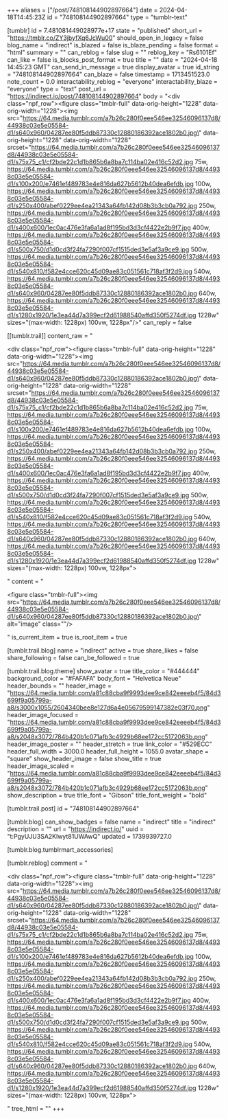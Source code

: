 +++
aliases = ["/post/748108144902897664"]
date = 2024-04-18T14:45:23Z
id = "748108144902897664"
type = "tumblr-text"

[tumblr]
id = 7.481081449028977e+17
state = "published"
short_url = "https://tmblr.co/ZY3jbyfXq6JcWu00"
should_open_in_legacy = false
blog_name = "indirect"
is_blazed = false
is_blaze_pending = false
format = "html"
summary = ""
can_reblog = false
slug = ""
reblog_key = "Rs6101Ef"
can_like = false
is_blocks_post_format = true
title = ""
date = "2024-04-18 14:45:23 GMT"
can_send_in_message = true
display_avatar = true
id_string = "748108144902897664"
can_blaze = false
timestamp = 1713451523.0
note_count = 0.0
interactability_reblog = "everyone"
interactability_blaze = "everyone"
type = "text"
post_url = "https://indirect.io/post/748108144902897664"
body = "<div class=\"npf_row\"><figure class=\"tmblr-full\" data-orig-height=\"1228\" data-orig-width=\"1228\"><img src=\"https://64.media.tumblr.com/a7b26c280f0eee546ee32546096137d8/44938c03e5e05584-d1/s640x960/04287ee80f5ddb87330c12880186392ace1802b0.jpg\" data-orig-height=\"1228\" data-orig-width=\"1228\" srcset=\"https://64.media.tumblr.com/a7b26c280f0eee546ee32546096137d8/44938c03e5e05584-d1/s75x75_c1/cf2bde22c1d1b865b6a8ba7c114ba02e416c52d2.jpg 75w, https://64.media.tumblr.com/a7b26c280f0eee546ee32546096137d8/44938c03e5e05584-d1/s100x200/e7461ef489783e4e816da627b5612b40dea6efdb.jpg 100w, https://64.media.tumblr.com/a7b26c280f0eee546ee32546096137d8/44938c03e5e05584-d1/s250x400/abef0229ee4ea21343a64fb142d08b3b3cb0a792.jpg 250w, https://64.media.tumblr.com/a7b26c280f0eee546ee32546096137d8/44938c03e5e05584-d1/s400x600/1ec0ac476e3fa6a1ad8f195bd3d3cf4422e2b9f7.jpg 400w, https://64.media.tumblr.com/a7b26c280f0eee546ee32546096137d8/44938c03e5e05584-d1/s500x750/d1d0cd3f24fa7290f007cf1515ded3e5af3a9ce9.jpg 500w, https://64.media.tumblr.com/a7b26c280f0eee546ee32546096137d8/44938c03e5e05584-d1/s540x810/f582e4cce620c45d09ae83c051561c718af3f2d9.jpg 540w, https://64.media.tumblr.com/a7b26c280f0eee546ee32546096137d8/44938c03e5e05584-d1/s640x960/04287ee80f5ddb87330c12880186392ace1802b0.jpg 640w, https://64.media.tumblr.com/a7b26c280f0eee546ee32546096137d8/44938c03e5e05584-d1/s1280x1920/1e3ea44d7a399ecf2d61988540affd350f5274df.jpg 1228w\" sizes=\"(max-width: 1228px) 100vw, 1228px\"/></figure></div>"
can_reply = false

[[tumblr.trail]]
content_raw = "<p><div class=\"npf_row\"><figure class=\"tmblr-full\" data-orig-height=\"1228\" data-orig-width=\"1228\"><img src=\"https://64.media.tumblr.com/a7b26c280f0eee546ee32546096137d8/44938c03e5e05584-d1/s640x960/04287ee80f5ddb87330c12880186392ace1802b0.jpg\" data-orig-height=\"1228\" data-orig-width=\"1228\" srcset=\"https://64.media.tumblr.com/a7b26c280f0eee546ee32546096137d8/44938c03e5e05584-d1/s75x75_c1/cf2bde22c1d1b865b6a8ba7c114ba02e416c52d2.jpg 75w, https://64.media.tumblr.com/a7b26c280f0eee546ee32546096137d8/44938c03e5e05584-d1/s100x200/e7461ef489783e4e816da627b5612b40dea6efdb.jpg 100w, https://64.media.tumblr.com/a7b26c280f0eee546ee32546096137d8/44938c03e5e05584-d1/s250x400/abef0229ee4ea21343a64fb142d08b3b3cb0a792.jpg 250w, https://64.media.tumblr.com/a7b26c280f0eee546ee32546096137d8/44938c03e5e05584-d1/s400x600/1ec0ac476e3fa6a1ad8f195bd3d3cf4422e2b9f7.jpg 400w, https://64.media.tumblr.com/a7b26c280f0eee546ee32546096137d8/44938c03e5e05584-d1/s500x750/d1d0cd3f24fa7290f007cf1515ded3e5af3a9ce9.jpg 500w, https://64.media.tumblr.com/a7b26c280f0eee546ee32546096137d8/44938c03e5e05584-d1/s540x810/f582e4cce620c45d09ae83c051561c718af3f2d9.jpg 540w, https://64.media.tumblr.com/a7b26c280f0eee546ee32546096137d8/44938c03e5e05584-d1/s640x960/04287ee80f5ddb87330c12880186392ace1802b0.jpg 640w, https://64.media.tumblr.com/a7b26c280f0eee546ee32546096137d8/44938c03e5e05584-d1/s1280x1920/1e3ea44d7a399ecf2d61988540affd350f5274df.jpg 1228w\" sizes=\"(max-width: 1228px) 100vw, 1228px\"></figure></div></p>"
content = "<p><figure class=\"tmblr-full\"><img src=\"https://64.media.tumblr.com/a7b26c280f0eee546ee32546096137d8/44938c03e5e05584-d1/s640x960/04287ee80f5ddb87330c12880186392ace1802b0.jpg\" alt=\"image\" class=\"\"/></figure></p>"
is_current_item = true
is_root_item = true

[tumblr.trail.blog]
name = "indirect"
active = true
share_likes = false
share_following = false
can_be_followed = true

[tumblr.trail.blog.theme]
show_avatar = true
title_color = "#444444"
background_color = "#FAFAFA"
body_font = "Helvetica Neue"
header_bounds = ""
header_image = "https://64.media.tumblr.com/a81c88cba9f9993dee9ce842eeeeb4f5/84d3699f9a05799a-a8/s3000x1055/2604340bee8e127d6a4e05679599147382e03f70.png"
header_image_focused = "https://64.media.tumblr.com/a81c88cba9f9993dee9ce842eeeeb4f5/84d3699f9a05799a-a8/s2048x3072/784b420b1c071afb3c4929b68ee172cc5172063b.png"
header_image_poster = ""
header_stretch = true
link_color = "#529ECC"
header_full_width = 3000.0
header_full_height = 1055.0
avatar_shape = "square"
show_header_image = false
show_title = true
header_image_scaled = "https://64.media.tumblr.com/a81c88cba9f9993dee9ce842eeeeb4f5/84d3699f9a05799a-a8/s2048x3072/784b420b1c071afb3c4929b68ee172cc5172063b.png"
show_description = true
title_font = "Gibson"
title_font_weight = "bold"

[tumblr.trail.post]
id = "748108144902897664"

[tumblr.blog]
can_show_badges = false
name = "indirect"
title = "indirect"
description = ""
url = "https://indirect.io/"
uuid = "t:PgyUJU3SA2Klwyt81UWAwQ"
updated = 1739939727.0

[tumblr.blog.tumblrmart_accessories]

[tumblr.reblog]
comment = "<p><div class=\"npf_row\"><figure class=\"tmblr-full\" data-orig-height=\"1228\" data-orig-width=\"1228\"><img src=\"https://64.media.tumblr.com/a7b26c280f0eee546ee32546096137d8/44938c03e5e05584-d1/s640x960/04287ee80f5ddb87330c12880186392ace1802b0.jpg\" data-orig-height=\"1228\" data-orig-width=\"1228\" srcset=\"https://64.media.tumblr.com/a7b26c280f0eee546ee32546096137d8/44938c03e5e05584-d1/s75x75_c1/cf2bde22c1d1b865b6a8ba7c114ba02e416c52d2.jpg 75w, https://64.media.tumblr.com/a7b26c280f0eee546ee32546096137d8/44938c03e5e05584-d1/s100x200/e7461ef489783e4e816da627b5612b40dea6efdb.jpg 100w, https://64.media.tumblr.com/a7b26c280f0eee546ee32546096137d8/44938c03e5e05584-d1/s250x400/abef0229ee4ea21343a64fb142d08b3b3cb0a792.jpg 250w, https://64.media.tumblr.com/a7b26c280f0eee546ee32546096137d8/44938c03e5e05584-d1/s400x600/1ec0ac476e3fa6a1ad8f195bd3d3cf4422e2b9f7.jpg 400w, https://64.media.tumblr.com/a7b26c280f0eee546ee32546096137d8/44938c03e5e05584-d1/s500x750/d1d0cd3f24fa7290f007cf1515ded3e5af3a9ce9.jpg 500w, https://64.media.tumblr.com/a7b26c280f0eee546ee32546096137d8/44938c03e5e05584-d1/s540x810/f582e4cce620c45d09ae83c051561c718af3f2d9.jpg 540w, https://64.media.tumblr.com/a7b26c280f0eee546ee32546096137d8/44938c03e5e05584-d1/s640x960/04287ee80f5ddb87330c12880186392ace1802b0.jpg 640w, https://64.media.tumblr.com/a7b26c280f0eee546ee32546096137d8/44938c03e5e05584-d1/s1280x1920/1e3ea44d7a399ecf2d61988540affd350f5274df.jpg 1228w\" sizes=\"(max-width: 1228px) 100vw, 1228px\"></figure></div></p>"
tree_html = ""
+++
